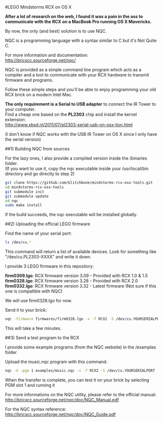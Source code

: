 #LEGO Mindstorms RCX on OS X

**After a lot of research on the web, I found it was a pain in the ass to communicate with the RCX on a MacBook Pro running OS X Mavericks.**

By now, the only (and best) solution is to use NQC.

NQC is a programming language with a syntax similar to C but it's Not Quite C.

For more information and documentation: http://bricxcc.sourceforge.net/nqc/

NQC is provided as a simple command line program which acts as a compiler and a tool to communicate with your RCX hardware to transmit firmware and programs.

Follow these simple steps and you'll be able to enjoy programming your old RCX brick on a modern Intel Mac.

**The only requirement is a Serial to USB adapter** to connect the IR Tower to your computer.  
Find a cheap one based on the **PL2303** chip and install the kernel extension:  
http://www.xbsd.nl/2011/07/pl2303-serial-usb-on-osx-lion.html

(I don't know if NQC works with the USB IR Tower on OS X since I only have the serial version)

##1) Building NQC from sources

For the lazy ones, I also provide a compiled version inside the /binaries folder.  
(If you want to use it, copy the nqc executable inside your /usr/local/bin directory and go directly to step 2)

```sh
git clone https://github.com/Glitchbone/mindstorms-rcx-osx-tools.git
cd mindstorms-rcx-osx-tools
git submodule init
git submodule update
cd nqc
sudo make install
```

If the build succeeds, the nqc executable will be installed globally.

##2) Uploading the official LEGO firmware

Find the name of your serial port:
```sh
ls /dev/cu.*
```
This command will return a list of available devices. Look for something like "/dev/cu.PL2303-XXXX" and write it down.

I provide 3 LEGO firmware in this repository:

**firm0309.lgo**: RCX firmware version 3.09 - Provided with RCX 1.0 & 1.5  
**firm0328.lgo**: RCX firmware version 3.28 - Provided with RCX 2.0  
**firm0332.lgo**: RCX firmware version 3.32 - Latest firmware (Not sure if this one is compatible with NQC)

We will use firm0328.lgo for now.

Send it to your brick:
```sh
nqc -firmware firmwares/firm0328.lgo -v -T RCX2 -S /dev/cu.YOURSERIALPORT
```
This will take a few minutes.

##3) Send a test program to the RCX

I provide some example programs (from the NQC website) in the /examples folder

Upload the music.nqc program with this command:
```sh
nqc -d -pgm 1 examples/music.nqc -v -T RCX2 -S /dev/cu.YOURSERIALPORT
```
When the transfer is complete, you can test it on your brick by selecting PGM slot 1 and running it

For more informations on the NQC utility, please refer to the official manual:  
http://bricxcc.sourceforge.net/nqc/doc/NQC_Manual.pdf

For the NQC syntax reference:  
http://bricxcc.sourceforge.net/nqc/doc/NQC_Guide.pdf